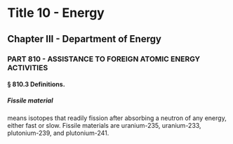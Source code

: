 
# Title 10 - Energy
## Chapter III - Department of Energy
### PART 810 - ASSISTANCE TO FOREIGN ATOMIC ENERGY ACTIVITIES
#### § 810.3 Definitions.
##### Fissile material

means isotopes that readily fission after absorbing a neutron of any energy, either fast or slow. Fissile materials are uranium-235, uranium-233, plutonium-239, and plutonium-241.
